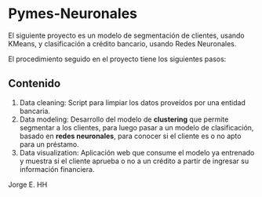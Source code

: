 # Pymes-Neuronales

El siguiente proyecto es un modelo de segmentación de clientes, usando KMeans, y clasificación a crédito bancario, usando Redes Neuronales.

El procedimiento seguido en el proyecto tiene los siguientes pasos:



## Contenido

1. Data cleaning: Script para limpiar los datos proveídos por una entidad bancaria.
2. Data modeling: Desarrollo del modelo de **clustering** que permite segmentar a los clientes, para luego pasar a un modelo de clasificación, basado en **redes neuronales**, para conocer si el cliente es o no apto para un préstamo.
3. Data visualization: Aplicación web que consume el modelo ya entrenado y muestra si el cliente aprueba o no a un crédito a partir de ingresar su información financiera.

Jorge E. HH